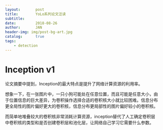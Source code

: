 ```yaml
---
layout:       post
title:        YoLo系列论文泛读
subtitle:     
date:         2018-08-26
author:       JAN
header-img: img/post-bg-art.jpg
catalog:      true
tags:
    - detection
---
```


# Inception v1

论文摘要中提到，Inception的最大特点是提升了网络计算资源的利用率。

想象一下，在一张图片中，一只小狗可能处在任意位置，而且可能是任意大小，由于位置信息的巨大差异，为卷积操作选择合适的卷积核大小就比较困难。信息分布更全局性的图片偏好更大的卷积核，信息分布更局部性的图片偏好较小的卷积核。

而简单地堆叠较大的卷积核非常消耗计算资源，inception替代了人工确定卷积层中卷积核的类型和是否创建卷积层和池化层，让网络自己学习它需要什么参数。
